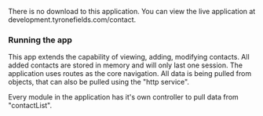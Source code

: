 There is no download to this application.  You can view the live application at development.tyronefields.com/contact. 

### Running the app ### 

This app extends the capability of viewing, adding, modifying contacts.  All added contacts are stored in memory and will only last 
one session. The application uses routes as the core navigation.  All data is being pulled from objects, that can also be pulled 
using the "http service".  

Every module in the application has it's own controller to pull data from "contactList".
